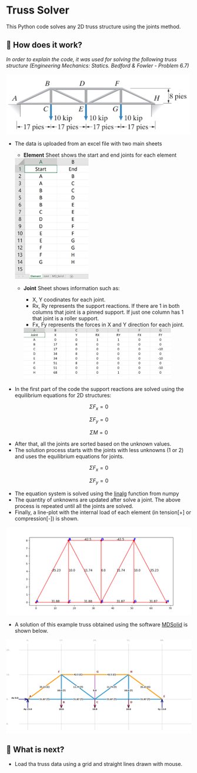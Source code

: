 # Truss Solver

This Python code solves any 2D truss structure using the joints method.

## 🔰 How does it work?
*In order to explain the code, it was used for solving the following truss structure (Engineering Mechanics: Statics. Bedford & Fowler - Problem 6.7)*

 <img src = "https://github.com/alejo1630/truss_solver/blob/main/Image_Readme/1.png" width="500">

- The data is uploaded from an excel file with two main sheets
  - **Element** Sheet shows the start and end joints for each element
  
  <img src = "https://github.com/alejo1630/truss_solver/blob/main/Image_Readme/2.png" width="200">
  
  - **Joint** Sheet shows information such as:
    - X, Y coodinates for each joint.
    - Rx, Ry represents the support reactions. If there are 1 in both columns that joint is a pinned support. If just one column has 1 that joint is a roller support.
    - Fx, Fy represents the forces in X and Y direction for each joint.
    
    <img src = "https://github.com/alejo1630/truss_solver/blob/main/Image_Readme/3.png" width="400">

- In the first part of the code the support reactions are solved using the equilibrium equations for 2D structures:

$$ \Sigma F_x = 0 $$

$$ \Sigma F_y = 0 $$

$$ \Sigma M = 0 $$

- After that, all the joints are sorted based on the unknown values.
- The solution process starts with the joints with less unknowns (1 or 2) and uses the equilibrium equations for joints.

$$ \Sigma F_x = 0 $$

$$ \Sigma F_y = 0 $$

- The equation system is solved using the [linalg](https://numpy.org/doc/stable/reference/routines.linalg.html) function from numpy
- The quantity of unknowns are updated after solve a joint. The above process is repeated until all the joints are solved.
- Finally, a line-plot with the internal load of each element (in tension[+] or compression[-]) is shown.

<img src = "https://github.com/alejo1630/truss_solver/blob/main/Image_Readme/5.png" width="600">

- A solution of this example truss obtained using the software [MDSolid](https://web.mst.edu/~mdsolids/) is shown below.

<img src = "https://github.com/alejo1630/truss_solver/blob/main/Image_Readme/4.png" width="600">

    
## 🔶 What is next?

- Load tha truss data using a grid and straight lines drawn with mouse.
